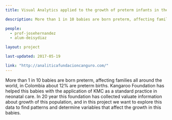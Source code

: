 ```yaml
---
title: Visual Analytics applied to the growth of preterm infants in their first year of life

description: More than 1 in 10 babies are born preterm, affecting families all around the world, in Colombia about 12% are preterm births. Kangaroo Foundation has helped this babies with the application of KMC as a standard practice in neonatal care. In 20 year this foundation has collected valuate information about growth of this population, and in this project we want to explore this data to find patterns and determine variables that affect the growth in this babies.

people:
  - prof-josehernandez
  - alum-deisydiaz

layout: project

last-updated: 2017-05-19

link: "http://analiticafundacioncanguro.com/"
---
```


More than 1 in 10 babies are born preterm, affecting families all around the world, in Colombia about 12% are preterm births. Kangaroo Foundation has helped this babies with the application of KMC as a standard practice in neonatal care. In 20 year this foundation has collected valuate information about growth of this population, and in this project we want to explore this data to find patterns and determine variables that affect the growth in this babies.
